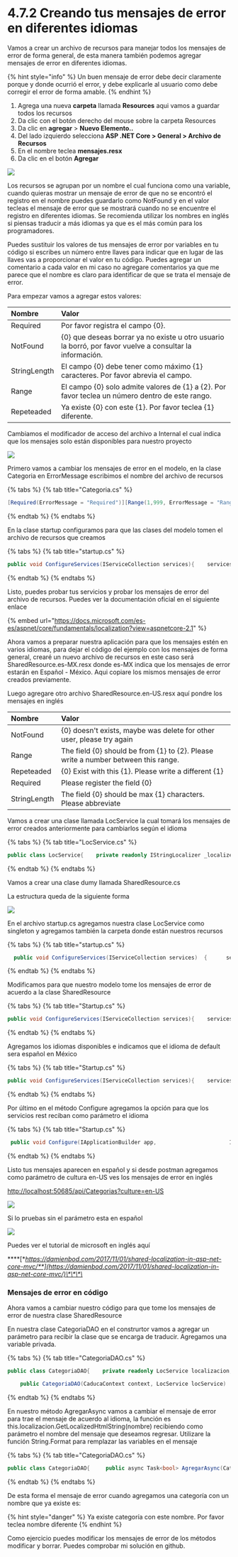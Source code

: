 # 4.7.2 Creando tus mensajes de error en diferentes idiomas

Vamos a crear un archivo de recursos para manejar todos los mensajes de error de forma general, de esta manera también podemos agregar mensajes de error en diferentes idiomas.

{% hint style="info" %}
Un buen mensaje de error debe decir claramente porque y donde ocurrió el error, y debe explicarle al usuario como debe corregir el error de forma amable.
{% endhint %}

1. Agrega una nueva **carpeta** llamada **Resources** aqui vamos a guardar todos los recursos
2. Da clic con el botón derecho del mouse sobre la carpeta Resources
3. Da clic en **agregar** &gt;  **Nuevo Elemento..**
4. Del lado izquierdo selecciona **ASP .NET Core &gt; General &gt; Archivo de Recursos**
5. En el nombre teclea **mensajes.resx**
6. Da clic en el botón **Agregar**

![](../../.gitbook/assets/image%20%2873%29.png)

Los recursos se agrupan por un nombre el cual funciona como una variable, cuando quieras mostrar un mensaje de error de que no se encontró el registro en el nombre puedes guardarlo como NotFound y en el valor tecleas el mensaje de error que se mostrará cuando no se encuentre el registro en diferentes idiomas. Se recomienda utilizar los nombres en inglés si piensas traducir a más idiomas ya que es el más común para los programadores. 

Puedes sustituir los valores de tus mensajes de error por variables en tu código si escribes un número entre llaves para indicar que en lugar de las llaves vas a proporcionar el valor en tu código. Puedes agregar un comentario a cada valor en mi caso no agregare comentarios ya que me parece que el nombre es claro para identificar de que se trata el mensaje de error.

Para empezar vamos a agregar estos valores:

| Nombre | Valor |
| :--- | :--- |
| Required | Por favor registra el campo {0}. |
| NotFound | {0} que deseas borrar ya no existe u otro usuario la borró, por favor vuelve a consultar la información. |
| StringLength | El campo {0} debe tener como máximo {1} caracteres. Por favor abrevia el campo. |
| Range | El campo {0} solo admite valores de {1} a {2}. Por favor teclea un número dentro de este rango. |
| Repeteaded | Ya existe {0} con este {1}. Por favor teclea {1} diferente. |

Cambiamos el modificador de acceso del archivo a Internal el cual indica que los mensajes solo están disponibles para nuestro proyecto

![](../../.gitbook/assets/image%20%2858%29.png)

Primero vamos a cambiar los mensajes de error en el modelo, en la clase Categoria en ErrorMessage escribimos el nombre del archivo de recursos

{% tabs %}
{% tab title="Categoria.cs" %}
```csharp
[Required(ErrorMessage = "Required")][Range(1,999, ErrorMessage = "Range")]public int Clave { get; set; }[Required(ErrorMessage = "Required")][Column(TypeName = "VARCHAR(80)")]public string Nombre { get; set; }
```
{% endtab %}
{% endtabs %}

En la clase startup configuramos para que las clases del modelo tomen el archivo de recursos que creamos

{% tabs %}
{% tab title="startup.cs" %}
```csharp
public void ConfigureServices(IServiceCollection services){    services.AddMvc().SetCompatibilityVersion(                        CompatibilityVersion.Version_2_1)              .AddDataAnnotationsLocalization(options =>                 {                     options.DataAnnotationLocalizerProvider =                      (type, factory) =>                         factory.Create(                           typeof(CaducaRest.Resources.mensajes));                 });

```
{% endtab %}
{% endtabs %}

Listo, puedes probar tus servicios y probar los mensajes de error del archivo de recursos. Puedes ver la documentación oficial en el siguiente enlace

{% embed url="https://docs.microsoft.com/es-es/aspnet/core/fundamentals/localization?view=aspnetcore-2.1" %}

Ahora vamos a preparar nuestra aplicación para que los mensajes estén en varios idiomas, para dejar el código del ejemplo con los mensajes de forma general, crearé un nuevo archivo de recursos en este caso será SharedResource.es-MX.resx donde es-MX indica que los mensajes de error estarán en Español - México. Aqui copiare los mismos mensajes de error creados previamente.

Luego agregare otro archivo SharedResource.en-US.resx aquí pondre los mensajes en inglés

| Nombre | Valor |
| :--- | :--- |
| NotFound | {0} doesn't exists, maybe was delete for other user, please try again |
| Range | The field {0} should be from {1} to {2}. Please write a number between this range. |
| Repeteaded | {0} Exist with this {1}. Please write a different {1} |
| Required | Please register the field {0} |
| StringLength | The field {0} should be max {1} characters. Please abbreviate |

Vamos a crear una clase llamada LocService la cual tomará los mensajes de error creados anteriormente para cambiarlos según el idioma

{% tabs %}
{% tab title="LocService.cs" %}
```csharp
public class LocService{    private readonly IStringLocalizer _localizer;    public LocService(IStringLocalizerFactory factory)    {         var type = typeof(SharedResource);         var assemblyName = new AssemblyName(type                         .GetTypeInfo().Assembly.FullName);         _localizer = factory.Create("SharedResource",                                                 assemblyName.Name);     }     public LocalizedString GetLocalizedHtmlString(string key)     {         return _localizer[key];     }}
```
{% endtab %}
{% endtabs %}

Vamos a crear una clase dumy llamada SharedResource.cs 

La estructura queda de la siguiente forma

![](../../.gitbook/assets/image%20%2897%29.png)

En el archivo startup.cs agregamos nuestra clase LocService como singleton y agregamos también la carpeta donde están nuestros recursos

{% tabs %}
{% tab title="startup.cs" %}
```csharp
  public void ConfigureServices(IServiceCollection services)  {      services.AddSingleton<LocService>();       services.AddLocalization(options => options.ResourcesPath = "Resources");
```
{% endtab %}
{% endtabs %}

Modificamos para que nuestro modelo tome los mensajes de error de acuerdo a la clase SharedResource

{% tabs %}
{% tab title="Startup.cs" %}
```csharp
public void ConfigureServices(IServiceCollection services){    services.AddSingleton<LocService>();    services.AddLocalization(options => options.ResourcesPath                                                   = "Resources");     services.AddMvc().SetCompatibilityVersion(               CompatibilityVersion.Version_2_1)           .AddDataAnnotationsLocalization(options =>            {               options.DataAnnotationLocalizerProvider =                (type, factory) =>               {                   var assemblyName = new AssemblyName(                          typeof(SharedResource)                          .GetTypeInfo().Assembly.FullName);                    return factory.Create("SharedResource",                            assemblyName.Name);                };              });
```
{% endtab %}
{% endtabs %}

Agregamos los idiomas disponibles e indicamos que el idioma de default sera español en México

{% tabs %}
{% tab title="Startup.cs" %}
```csharp
public void ConfigureServices(IServiceCollection services){    services.AddSingleton<LocService>();    services.AddLocalization(options => options.ResourcesPath                                                   = "Resources");    services.AddMvc().SetCompatibilityVersion(        CompatibilityVersion.Version_2_1)        .AddDataAnnotationsLocalization(options =>        {            options.DataAnnotationLocalizerProvider             = (type, factory) =>            {                var assemblyName = new AssemblyName(                          typeof(SharedResource)                          .GetTypeInfo().Assembly.FullName);                return factory.Create("SharedResource",                                          assemblyName.Name);                };             });    services.Configure<RequestLocalizationOptions>(          options =>          {               var supportedCultures = new List<CultureInfo>               {                   new CultureInfo("es-MX"),                   new CultureInfo("en-US"),               };               options.DefaultRequestCulture =                   new RequestCulture(culture: "es-MX",                                              uiCulture: "es-MX");               options.SupportedCultures = supportedCultures;               options.SupportedUICultures = supportedCultures;               options.RequestCultureProviders                  .Insert(0, new QueryStringRequestCultureProvider());           });
```
{% endtab %}
{% endtabs %}

Por último en el método Configure agregamos la opción para que los servicios rest reciban como parámetro el idioma

{% tabs %}
{% tab title="Startup.cs" %}
```csharp
 public void Configure(IApplicationBuilder app,                       IHostingEnvironment env) {          var locOptions = app.ApplicationServices                         .GetService                           <IOptions<RequestLocalizationOptions>>();     app.UseRequestLocalization(locOptions.Value);
```
{% endtab %}
{% endtabs %}

Listo tus mensajes aparecen en español y si desde postman agregamos como parámetro de cultura en-US ves los mensajes de error en inglés

[http://localhost:50685/api/Categorias?culture=en-US](http://localhost:50685/api/Categorias?culture=en-US)

![](../../.gitbook/assets/image%20%28193%29.png)

Si lo pruebas sin el parámetro esta en español

![](../../.gitbook/assets/image%20%28177%29.png)

Puedes ver el tutorial de microsoft en inglés aquí

\*\*\*\*[**https://damienbod.com/2017/11/01/shared-localization-in-asp-net-core-mvc/**](https://damienbod.com/2017/11/01/shared-localization-in-asp-net-core-mvc/)\*\*\*\*

### Mensajes de error en código

Ahora vamos a cambiar nuestro código para que tome los mensajes de error de nuestra clase SharedResource

En nuestra clase CategoriaDAO en el construrtor vamos a agregar un parámetro para recibir la clase que se encarga de traducir. Agregamos una variable privada.

{% tabs %}
{% tab title="CategoriaDAO.cs" %}
```csharp
public class CategoriaDAO{    private readonly LocService localizacion;

    public CategoriaDAO(CaducaContext context, LocService locService)    {         this.contexto = context;         this.localizacion = locService;    }
```
{% endtab %}
{% endtabs %}

En nuestro método AgregarAsync vamos a cambiar el mensaje de error para trae el mensaje de acuerdo al idioma, la función es this.localizacion.GetLocalizedHtmlString\(nombre\) recibiendo como parámetro el nombre del mensaje que deseamos regresar. Utilizare la función String.Format para remplazar las variables en el mensaje

{% tabs %}
{% tab title="CategoriaDAO.cs" %}
```csharp
public class CategoriaDAO{     public async Task<bool> AgregarAsync(Categoria categoria)     {         Categoria registroRepetido;         try         {             registroRepetido = contexto.Categoria                     .FirstOrDefault(c => c.Nombre == categoria.Nombre);             if (registroRepetido != null)             {                 customError = new CustomError(400,                     String.Format(                    this.localizacion.GetLocalizedHtmlString                    ("Repeteaded"), "categoría", "nombre"), "Nombre");                 return false;             }             registroRepetido = contexto.Categoria                     .FirstOrDefault(c => c.Clave == categoria.Clave);             if (registroRepetido != null)             {                  customError = new CustomError(400,                      String.Format(                     this.localizacion.GetLocalizedHtmlString                     ("Repeteaded"), "categoría", "clave"), "Clave");                  return false;             }
```
{% endtab %}
{% endtabs %}

De esta forma el mensaje de error cuando agregamos una categoría con un nombre que ya existe es:

{% hint style="danger" %}
Ya existe categoría con este nombre. Por favor teclea nombre diferente
{% endhint %}

Como ejercicio puedes modificar los mensajes de error de los métodos modificar y borrar. Puedes comprobar mi solución en github.



